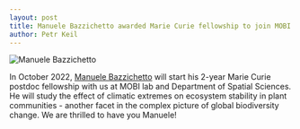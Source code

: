 ```yaml
---
layout: post
title: Manuele Bazzichetto awarded Marie Curie fellowship to join MOBI lab
author: Petr Keil
---
```


![Manuele Bazzichetto](https://manuelebazzichetto.github.io/pers-website/images/DSC_2169.jpg)

In October 2022, [Manuele Bazzichetto](hhttps://scholar.google.it/citations?user=RysWTycAAAAJ&hl=it) will start his 2-year Marie Curie postdoc fellowship with us at MOBI lab and Department of Spatial Sciences. He will study the effect of climatic extremes on ecosystem stability in plant communities - another facet in the complex picture of global biodiversity change. We are thrilled to have you Manuele!


